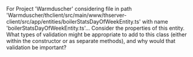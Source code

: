 For Project 'Warmduscher' considering file in path 'Warmduscher/thclient/src/main/www/thserver-client/src/app/entities/boilerStatsDayOfWeekEntity.ts' with name 'boilerStatsDayOfWeekEntity.ts'... 
Consider the properties of this entity.  What types of validation might be appropriate to add to this class (either within the constructor or as separate methods), and why would that validation be important?